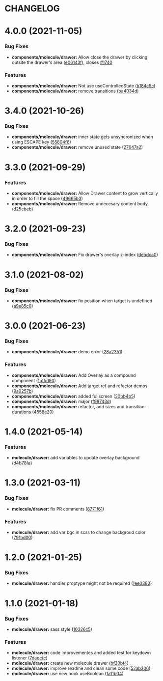 # CHANGELOG

# 4.0.0 (2021-11-05)


### Bug Fixes

* **components/molecule/drawer:** Allow close the drawer by clicking outsite the drawer's area ([e06143f](https://github.com/SUI-Components/sui-components/commit/e06143f42c2d831cc73c0ddb7493202ede5965cb)), closes [#1740](https://github.com/SUI-Components/sui-components/issues/1740)


### Features

* **components/molecule/drawer:** Not use useControlledState ([b184c5c](https://github.com/SUI-Components/sui-components/commit/b184c5cfed8c7be0abca6d410c69ebc99ff19623))
* **components/molecule/drawer:** remove transitions ([ba4034d](https://github.com/SUI-Components/sui-components/commit/ba4034ddfd1a9cb65a19e12fe9a010df5ebee5eb))



# 3.4.0 (2021-10-26)


### Bug Fixes

* **components/molecule/drawer:** inner state gets unsyncronized when using ESCAPE key ([55804f6](https://github.com/SUI-Components/sui-components/commit/55804f662e942289c4ed4a7cd54441e9bf019d0a))
* **components/molecule/drawer:** remove unused state ([27647a2](https://github.com/SUI-Components/sui-components/commit/27647a2eaba433b4664c2f1f82c884ddc85214e9))



# 3.3.0 (2021-09-29)


### Features

* **components/molecule/drawer:** Allow Drawer content to grow vertically in order to fill the space ([49665b3](https://github.com/SUI-Components/sui-components/commit/49665b36e07a5a2cd82d597252fefa42e2ca9c0e))
* **components/molecule/drawer:** Remove unnecesary content body ([d25ebeb](https://github.com/SUI-Components/sui-components/commit/d25ebebb42976ff571fb1c79f31889269711a3b1))



# 3.2.0 (2021-09-23)


### Bug Fixes

* **components/molecule/drawer:** Fix drawer's overlay z-index ([debdca0](https://github.com/SUI-Components/sui-components/commit/debdca01304127c5bda52e69956e9096a2ec418b))



# 3.1.0 (2021-08-02)


### Bug Fixes

* **components/molecule/drawer:** fix position when target is undefined ([a9e85c0](https://github.com/SUI-Components/sui-components/commit/a9e85c0b962d69b0e18471c686a647558703fd71))



# 3.0.0 (2021-06-23)


### Bug Fixes

* **components/molecule/drawer:** demo error ([28a2351](https://github.com/SUI-Components/sui-components/commit/28a23517d4bca9ec396b7c24eb168454354458ad))


### Features

* **components/molecule/drawer:** Add Overlay as a compound component ([1bf5d90](https://github.com/SUI-Components/sui-components/commit/1bf5d909ab22b8e4c3664748ddb21ada60fa3e02))
* **components/molecule/drawer:** Add target ref and refactor demos ([9a9257b](https://github.com/SUI-Components/sui-components/commit/9a9257b37bee713f8f41f7feb3b6d09a1a66f721))
* **components/molecule/drawer:** added fullscreen ([30bb4b5](https://github.com/SUI-Components/sui-components/commit/30bb4b523e40fc4ccc6da7d92e6166108dfeca9e))
* **components/molecule/drawer:** major ([f98743d](https://github.com/SUI-Components/sui-components/commit/f98743d7e1693209bf0a49faebd898f11143ab1c))
* **components/molecule/drawer:** refactor, add sizes and transition-durations ([4558e20](https://github.com/SUI-Components/sui-components/commit/4558e20d6aa8a57a36b93f2d125c0941ec782226))



# 1.4.0 (2021-05-14)


### Features

* **molecule/drawer:** add variables to update overlay background ([d4b78fa](https://github.com/SUI-Components/sui-components/commit/d4b78fa81b3804e769ad9a6def9493734eedd61c))



# 1.3.0 (2021-03-11)


### Bug Fixes

* **molecule/drawer:** fix PR comments ([8771f61](https://github.com/SUI-Components/sui-components/commit/8771f618cb4f8f9e3f1181f686b46d42152e4f6e))


### Features

* **molecule/drawer:** add var bgc in scss to change backgroud color ([791bd00](https://github.com/SUI-Components/sui-components/commit/791bd00f25722d6f8bf6fbb82b1e7bc225db099d))



# 1.2.0 (2021-01-25)


### Bug Fixes

* **molecule/drawer:** handler proptype might not be required ([1ee0383](https://github.com/SUI-Components/sui-components/commit/1ee03831cae714d85f5d1d09f962d84b8eb6a27c))



# 1.1.0 (2021-01-18)


### Bug Fixes

* **molecule/drawer:** sass style ([10326c5](https://github.com/SUI-Components/sui-components/commit/10326c515e11a6c8d9475cb6fcca16e3b11a97a4))


### Features

* **molecule/drawer:** code improvementes and added test for keydown listener ([7dadcfc](https://github.com/SUI-Components/sui-components/commit/7dadcfc519099945469bf7315dd04022483b5981))
* **molecule/drawer:** create new molecule drawer ([bf20bf4](https://github.com/SUI-Components/sui-components/commit/bf20bf47c135095fe10bb2e4c57d83ceb3b6c8aa))
* **molecule/drawer:** improve readme and clean some code ([52ab306](https://github.com/SUI-Components/sui-components/commit/52ab3067e9a6ee8b042ca2c354d36072e0ae5d60))
* **molecule/drawer:** use new hook useBoolean ([1a11b04](https://github.com/SUI-Components/sui-components/commit/1a11b04e04ac8df6f45f7df5d04fc7ecffc651aa))



